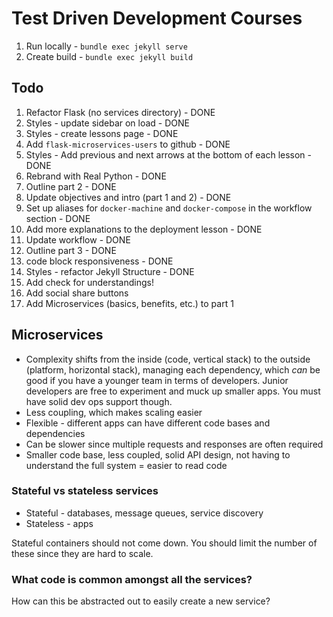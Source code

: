 # Test Driven Development Courses

1. Run locally - `bundle exec jekyll serve`
1. Create build - `bundle exec jekyll build`

## Todo

1. Refactor Flask (no services directory) - DONE
1. Styles - update sidebar on load - DONE
1. Styles - create lessons page - DONE
1. Add `flask-microservices-users` to github - DONE
1. Styles - Add previous and next arrows at the bottom of each lesson - DONE
1. Rebrand with Real Python - DONE
1. Outline part 2 - DONE
1. Update objectives and intro (part 1 and 2) - DONE
1. Set up aliases for `docker-machine` and `docker-compose` in the workflow section - DONE
1. Add more explanations to the deployment lesson - DONE
1. Update workflow - DONE
1. Outline part 3 - DONE
1. code block responsiveness - DONE
1. Styles - refactor Jekyll Structure - DONE
1. Add check for understandings!
1. Add social share buttons
1. Add Microservices (basics, benefits, etc.) to part 1


## Microservices

- Complexity shifts from the inside (code, vertical stack) to the outside (platform, horizontal stack), managing each dependency, which *can* be good if you have a younger team in terms of developers. Junior developers are free to experiment and muck up smaller apps. You must have solid dev ops support though.
- Less coupling, which makes scaling easier
- Flexible - different apps can have different code bases and dependencies
- Can be slower since multiple requests and responses are often required
- Smaller code base, less coupled, solid API design, not having to understand the full system = easier to read code

### Stateful vs stateless services

- Stateful - databases, message queues, service discovery
- Stateless - apps

Stateful containers should not come down. You should limit the number of these since they are hard to scale.

### What code is common amongst all the services?

How can this be abstracted out to easily create a new service?
